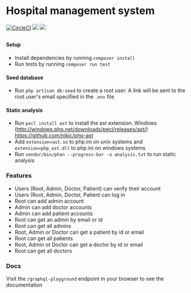 # Hospital management system

[![CircleCI](https://circleci.com/gh/youngestdj/hospital-management.svg?style=svg)](https://circleci.com/gh/youngestdj/hospital-management) <a href="https://codeclimate.com/github/youngestdj/hospital-management/maintainability"><img src="https://api.codeclimate.com/v1/badges/403ae2a5b53072caa8a7/maintainability" /></a> <a href="https://codeclimate.com/github/youngestdj/hospital-management/test_coverage"><img src="https://api.codeclimate.com/v1/badges/403ae2a5b53072caa8a7/test_coverage" /></a>

##

#### Setup

- Install dependencies by running `composer install`
- Run tests by running `composer run test`

#### Seed database

- Run `php artisan db:seed` to create a root user. A link will be sent to the root user's email specified in the `.env` file

#### Static analysis

- Run `pecl install ast` to install the ast extension. Windows (http://windows.php.net/downloads/pecl/releases/ast/) https://github.com/nikic/php-ast
- Add `extension=ast.so` to php.ini on unix systems and `extension=php_ast.dll` to php.ini on windows systems
- Run `vendor/bin/phan --progress-bar -o analysis.txt` to run static analysis


### Features
* Users (Root, Admin, Doctor, Patient) can verify their account
* Users (Root, Admin, Doctor, Patient can log in
* Root can add admin account
* Admin can add doctor accounts
* Admin can add patient accounts
* Root can get an admin by email or id
* Root can get all admins
* Root, Admin or Doctor can get a patient by id or email
* Root can get all patients
* Root, Admin ot Doctor can get a doctor by id or email
* Root can get all doctors

### Docs
Visit the `/graphql-playground` endpoint in your browser to see the documentation